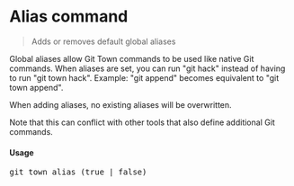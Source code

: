 <h1 textrun="command-heading">Alias command</h1>

<blockquote textrun="command-summary">
Adds or removes default global aliases
</blockquote>

<a textrun="command-description">
Global aliases allow Git Town commands to be used like native Git commands.
When aliases are set, you can run "git hack" instead of having to run "git town hack".
Example: "git append" becomes equivalent to "git town append".

When adding aliases, no existing aliases will be overwritten.

Note that this can conflict with other tools that also define additional Git commands.
</a>

#### Usage

<pre textrun="command-usage">
git town alias (true | false)
</pre>
